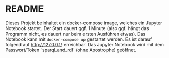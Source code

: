 # README

Dieses Projekt beinhaltet ein docker-compose image, welches ein Jupyter Notebook startet.
Der Start dauert ggf. 1 Minute (also ggf. hängt das Programm nicht, es dauert nur beim ersten Ausführen etwas).
Das Notebook kann mit `docker-compose up` gestartet werden.
Es ist darauf folgend auf http://127.0.0.1/ erreichbar.
Das Jupyter Notebook wird mit dem Passwort/Token 'sparql_and_rdf' (ohne Apostrophe) geöffnet.

